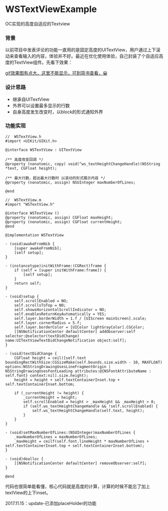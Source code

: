 # WSTextViewExample
OC实现的高度自适应的Textview

### 背景
以前项目中发表评论的功能一直用的是固定高度的UITextView，用户通过上下滚动来查看输入的内容，体验并不好。最近在优化使用体验，自己封装了个自适应高度的TextView组件。先看下效果：

[gif效果图有点大，这里不能显示，可到简书查看，😀](http://www.jianshu.com/p/b8d65ea1afb1)

### 设计思路
+ 继承自UITextView
+ 外界可以设置最多显示的行数
+ 自身高度发生改变时，以block的形式通知外界

### 功能实现
```
//  WSTextView.h
#import <UIKit/UIKit.h>

@interface WSTextView : UITextView

/** 高度改变回调 */
@property (nonatomic, copy) void(^ws_textHeightChangeHandle)(NSString *text, CGFloat height);

/** 最大行数，超出最大行数时 以滚动的形式展示内容 */
@property (nonatomic, assign) NSUInteger maxNumberOfLines;

@end
```

```
//  WSTextView.m
#import "WSTextView.h"

@interface WSTextView ()
@property (nonatomic, assign) CGFloat maxHeight;
@property (nonatomic, assign) CGFloat currentHeight;
@end

@implementation WSTextView

- (void)awakeFromNib {
    [super awakeFromNib];
    [self setup];
}

- (instancetype)initWithFrame:(CGRect)frame {
    if (self = [super initWithFrame:frame]) {
        [self setup];
    }
    return self;
}

- (void)setup {
    self.scrollEnabled = NO;
    self.scrollsToTop = NO;
    self.showsHorizontalScrollIndicator = NO;
    self.enablesReturnKeyAutomatically = YES;
    self.layer.borderWidth = 1.f / [UIScreen mainScreen].scale;
    self.layer.cornerRadius = 5.f;
    self.layer.borderColor = [UIColor lightGrayColor].CGColor;
    [[NSNotificationCenter defaultCenter] addObserver:self selector:@selector(textDidChange) name:UITextViewTextDidChangeNotification object:self];
}

- (void)textDidChange {
    CGFloat height = ceil([self.text boundingRectWithSize:CGSizeMake(self.bounds.size.width - 10, MAXFLOAT) options:NSStringDrawingUsesLineFragmentOrigin | NSStringDrawingUsesFontLeading attributes:@{NSFontAttributeName : self.font} context:nil].size.height);
    height = height + self.textContainerInset.top + self.textContainerInset.bottom;
    
    if (_currentHeight != height) {
        _currentHeight = height;
        self.scrollEnabled = height > _maxHeight && _maxHeight > 0;
        if (self.ws_textHeightChangeHandle && !self.scrollEnabled) {
            self.ws_textHeightChangeHandle(self.text, height);
        }
    }
}

- (void)setMaxNumberOfLines:(NSUInteger)maxNumberOfLines {
    _maxNumberOfLines = maxNumberOfLines;
    _maxHeight = ceilf(self.font.lineHeight * maxNumberOfLines + self.textContainerInset.top + self.textContainerInset.bottom);
}

- (void)dealloc {
    [[NSNotificationCenter defaultCenter] removeObserver:self];
}

@end

```

代码也很简单能看懂，核心代码就是高度的计算，计算的时候不能忘了加上textView的上下inset。

2017.11.15：update-已添加placeHolder的功能
